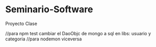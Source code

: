 # Seminario-Software
Proyecto Clase

//para npm test cambiar el DaoObjc de mongo a sql en libs: usuario y categoria
//para nodemon viceversa